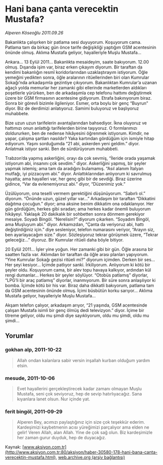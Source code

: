 # Hani bana çanta verecektin Mustafa?

*Alperen Köseoğlu 2011.09.26*

<font class="agenda2NewsSpot">
 Bakanlıkta çalışırken bir patlama sesi duyuyorum. Koşuyorum cama. Patlama tam da birkaç gün önce tarife değişikliği yaptığım GSM acentesinin önünde olmuş. Aklıma Mustafa geliyor, hayalleriyle Muşlu Mustafa…
</font>
<font class="newsDetail">
 <p>
  Ankara… 13 Eylül 2011… Bakanlıkta mesaideyim, saate bakıyorum. 12.00 olmuş. Dışarıda işim var, biraz erken çıkayım diyorum. Bir taraftan da kendimi bakanlığın resmî koridorlarından uzaklaştırayım istiyorum. Öğle yemeğini yedikten sonra, öğle aralarının ritüellerinden biri olan Kumrular Sokağı’nda arkadaşımla gezintiye çıkıyorum. Bakanlıktan Kumrular’a uzanan ağaçlı yolda memurlar her zamanki gibi ellerinde marketlerden aldıkları poşetlerle yürürken, ben de arkadaşımla cep telefonu hattımı değiştirmek üzere bir GSM firmasının acentesine gidiyorum. Etrafa bakınıyorum biraz. Sonra bir görevli bizimle ilgileniyor. Esmer, orta boylu bir genç “Buyrun” diyor. Biz de derdimizi anlatıyoruz. Samimi buluyoruz ve başlıyoruz muhabbete.
 </p>
 <p>
 </p>
 <p>
  Bize uzun uzun tarifelerin avantajlarından bahsediyor. İkna oluyoruz ve hattımızı onun anlattığı tarifelerden birine taşıyoruz. O formlarımızı doldururken, ben de nedense hikâyesini öğrenmek istiyorum. Kimdir, ne yapar, çalışma şartları nasıldır? Yaka kartından gördüğüm için ismiyle hitap ediyorum. Yaşını sorduğumda “21 abi, askerden yeni geldim.” diyor. Anlatmak istiyor sanki. Ben de sürdürüyorum muhabbeti.
 </p>
 <p>
 </p>
 <p>
  Trabzon’da yapmış askerliğini, orayı da çok sevmiş, “İleride orada yaşamak istiyorum abi, insanını çok sevdim.” diyor. Askerliğini yapmış, bir şeyler yapmak istemiş; ama tam da aradığını bulamamış. “Asıl alanım İtalyan mutfağı, iyi pizzacıyım abi.” diyor. Anlattıklarından anlıyorum ki savrulmuş hayatta; ama hayalleri var, her genç gibi bir de sevdiği. Biraz üzerine gidince, “Var da evlenemiyoruz abi.” diyor, “Düzenimiz yok.”
 </p>
 <p>
 </p>
 <p>
  Üzülüyorum, ona teselli vermem gerektiğini düşünüyorum. “Sabırlı ol.” diyorum. “Önünde uzun, güzel yıllar var…” Arkadaşım bir taraftan “Dikkatini dağıtma çocuğun.” diyor; ama aksine benim dikkatim ona odaklanıyor. Her gün gördüğüm, herkes gibi sıradan; ama herkes kadar önemli buluyorum hikâyeyi. Yaklaşık 20 dakikalık bir sohbetten sonra dönmem gerekiyor mesaiye. Soyadı Bingöl. “Nerelisin?” diyorum çıkarken. “Soyadım Bingöl, ama Muşluyum abi.” diyor. Arkamızdan, “Çanta da veriyoruz abi, hattı değiştirdiğiniz için.” diye sesleniyor, telefon numarasını veriyor, “Arayın siz, ben ayarlayacağım size.” diyor. Sözleşiyoruz tekrar görüşmek üzere, “Tekrar geleceğiz…” diyoruz. Bir Kumrular ritüeli daha böyle bitiyor.
 </p>
 <p>
 </p>
 <p>
  20 Eylül 2011… İşler yine yoğun. Her zamanki gibi bir gün. Öğle arasına bir saatten fazla var. Aklımdan bir taraftan da öğle arası planları yapıyorum. “Yine Kumrular Sokağı gezisi ritüeli mi?” diyorum içimden. Derken bir ses… Her şeyi kesiyor… İçimde patlıyor sanki. İrkiliyorum. Anlıyorum ki kötü bir şeyler oldu. Koşuyorum cama, bir alev topu havaya kalkıyor, ardından kül rengi dumanlar… Herkes bir şeyler söylüyor. “Otobüs patlamış” diyorlar, “LPG’li bir araç patlamış” diyorlar, inanmıyorum. Bir süre sonra anlaşılıyor ki bomba. İçimde kötü bir his var. Biraz daha dikkatli bakıyorum, patlama tam da GSM acentesinin önünde olmuş. İçimi büsbütün korku sarıyor… Aklıma Mustafa geliyor, hayalleriyle Muşlu Mustafa…
 </p>
 <p>
 </p>
 <p>
  Akşam telefon çalıyor, arkadaşım arıyor, “21 yaşında, GSM acentesinde çalışan Mustafa isimli bir genç ölmüş dedi televizyon.” diyor. İçime bir titreme geliyor, oldu mu şimdi diye sayıklıyorum, oldu mu şimdi, oldu mu şimdi…
 </p>
</font>

## Yorumlar

### gokhan alp, 2011-10-22
> Allah ondan kalanlara sabir versin inşallah kurban olduğum yardım etsin.   

### mesude, 2011-10-06
> Evet hayallerini gerçekleştirecek kadar zamanı olmayan Muşlu Mustafa, seni çok seviyoruz, hep de sevip hatırlıyacağız. Sana kıyanlara lanet olsun. Nur içinde yat.

### ferit bingöl, 2011-09-29
> Alperen Bey, acımızı paylaştığınız için size çok teşekkür ederim. Kardeşimizi kaybetmenin acısı yüreğimizi parçalıyor ama elden ne gelir! Veren Allah, alan Allah. Yine de çok sağ olun. Biz kardeşimizle her zaman  gurur duyduk, hep de duyacağız.

Kaynak: [www.aksiyon.com.tr](http://www.aksiyon.com.tr:80/aksiyon/haber-30580-178-hani-bana-canta-verecektin-mustafa.html), [web.archive.org (arşiv bağlantısı)](http://web.archive.org/web/20111221074243/http://www.aksiyon.com.tr:80/aksiyon/haber-30580-178-hani-bana-canta-verecektin-mustafa.html)
